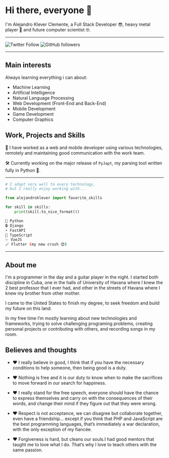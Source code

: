 # Hi there, everyone 👋

I'm Alejandro Klever Clemente, a Full Stack Developer 😎, heavy metal player 🎸 and future computer scientist 🤓.

---

![Twitter Follow](https://img.shields.io/twitter/follow/aklever4197?label=Follow%20on%20Twitter&color=red&style=flat) ![GitHub followers](https://img.shields.io/github/followers/alejandroklever?label=Follow%20on%20Github&style=flat)

---

## Main interests

Always learning everything i can about:

- Machine Learning
- Artificial Intelligence
- Natural Language Processing
- Web Development (Front-End and Back-End)
- Mobile Development
- Game Development
- Computer Graphics

## Work, Projects and Skills

💼 I have worked as a web and mobile developer using various technologies, remotely and maintaining good communication with the work team.

🛠️ Currently working on the major release of `PyJapt`, my parsing tool written fully in Python 🐍.

---

```python
# I adapt very well to every technology,
# but I really enjoy working with...

from alejandroklever import favorite_skills

for skill in skills:
    print(skill.to_nice_format())
```

```bash
🐍 Python
🔒 Django
⚡ FastAPI
🧩 TypeScript
✨ VueJS
🪄 Flutter (my new crush 😍)
```

---

## About me

I'm a programmer in the day and a guitar player in the night. I started both discipline in Cuba, one in the halls of University of Havana where I knew the 2 best professor that I ever had, and other in the streets of Havana where I knew my brother from other mother.

I came to the United States to finish my degree, to seek freedom and build my future on this land.

In my free time I’m mostly learning about new technologies and frameworks, trying to solve challenging programing problems, creating personal projects or contributing with others, and recording songs in my room.

## Believes and thoughts

- ❤️ I really believe in good, I think that if you have the necessary conditions to help someone, then being good is a duty.

- ❤️ Nothing is free and it is our duty to know when to make the sacrifices to move forward in our search for happiness.

- ❤️ I really stand for the free speech, everyone should have the chance to express themselves and carry on with the consequences of their words, and change their mind if they figure out that they were wrong.

- ❤️ Respect is not acceptance, we can disagree but collaborate together, even have a friendship… except if you think that PHP and JavaScript are the best programming languages, that’s immediately a war declaration, with the only exception of my fiancée.

- ❤️ Forgiveness is hard, but cleans our souls.I had good mentors that taught me to love what I do. That’s why I love to teach others with the same passion.
